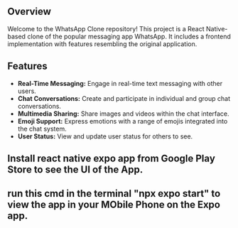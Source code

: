 ## Overview

Welcome to the WhatsApp Clone repository! 
This project is a React Native-based clone of the popular messaging app WhatsApp. 
It includes a frontend implementation with features resembling the original application.

## Features

- **Real-Time Messaging:** Engage in real-time text messaging with other users.
- **Chat Conversations:** Create and participate in individual and group chat conversations.
- **Multimedia Sharing:** Share images and videos within the chat interface.
- **Emoji Support:** Express emotions with a range of emojis integrated into the chat system.
- **User Status:** View and update user status for others to see.

## Install react native expo app from Google Play Store to see the UI of the App.
## run this cmd in the terminal "npx expo start" to view the app in your MObile Phone on the Expo app.
